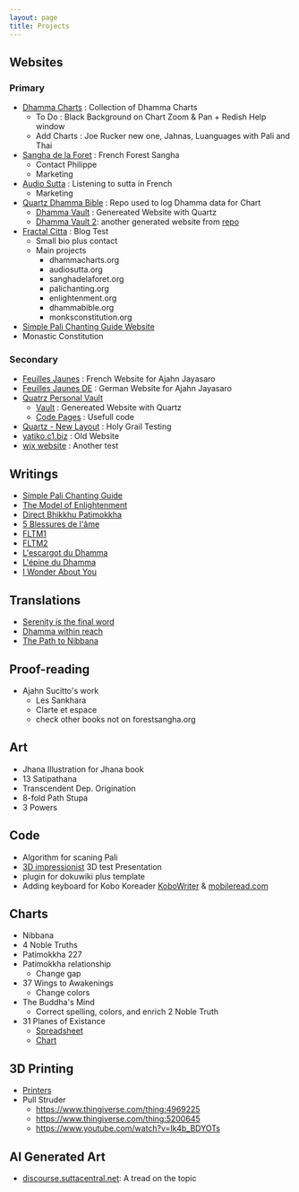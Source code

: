```yaml
---
layout: page
title: Projects
---
```


## Websites

### Primary
- [Dhamma Charts](http://www.dhammacharts.org) : Collection of Dhamma Charts
  - To Do : Black Background on Chart Zoom & Pan + Redish Help window
  - Add Charts : Joe Rucker new one, Jahnas, Luanguages with Pali and Thai 
- [Sangha de la Foret](http://www.sanghadelaforet.org) : French Forest Sangha 
  - Contact Philippe
  - Marketing  
- [Audio Sutta](http://www.audiosutta.org) : Listening to sutta in French
  - Marketing 
- [Quartz Dhamma Bible](https://github.com/DhammaCharts/dhammas/) : Repo used to log Dhamma data for Chart
  - [Dhamma Vault](https://www.dhammacharts.org/dhammas/) : Genereated Website with Quartz
  - [Dhamma Vault 2](https://www.dhammacharts.org/quartz/): another generated website from [repo](https://github.com/DhammaCharts/quartz/tree/holy-grail) 
- [Fractal Citta](https://fractalcitta.github.io/) : Blog Test
  - Small bio plus contact 
  - Main projects
    - dhammacharts.org
    - audiosutta.org
    - sanghadelaforet.org
    - palichanting.org
    - enlightenment.org
    - dhammabible.org
    - monksconstitution.org
- [Simple Pali Chanting Guide Website](https://palichanting.github.io/)
- Monastic Constitution

### Secondary
- [Feuilles Jaunes](http://www.ajahnjayasaro.fr) : French Website for Ajahn Jayasaro
- [Feuilles Jaunes DE](http://www.ajahnjayasaro.de) : German Website for Ajahn Jayasaro
- [Quatrz Personal Vault](https://github.com/DhammaCharts/vault)
  - [Vault](https://www.dhammacharts.org/vault/) : Genereated Website with Quartz
  - [Code Pages](https://www.dhammacharts.org/vault/code/code/) : Usefull code
- [Quartz - New Layout](https://github.com/DhammaCharts/quartz) : Holy Grail Testing
- [yatiko.c1.biz](http://yatiko.c1.biz/) : Old Website
- [wix website](https://guydelacombe8.wixsite.com/monsite) : Another test


## Writings

- [Simple Pali Chanting Guide](https://docs.google.com/document/d/1mYauJmbzakn-sKsixNkDrtxF8IX_6mIKOFgd5kquMyg/edit)
- [The Model of Enlightenment](https://docs.google.com/document/u/1/d/1-id2vcxF04vzoCO1e0RcS0pihL4FuLxywz0pWGSAUA8/edit)
- [Direct Bhikkhu Patimokkha](https://docs.google.com/document/d/1i97q5mrYU0PaO6t0WNWwRRYgit_uYrT3B3YZdsPnbSw/edit)
- [5 Blessures de l'âme](https://docs.google.com/document/d/1SJN8vcAqCcDcXkoqLsL6SeYfMFGsvuhB_m3WZBhVfYQ/edit)
- [FLTM1](https://docs.google.com/document/d/1Lv_wOVXuFGWo6928VsauR0jznBYFfNH0zJw39nW9nrI/edit?usp=sharing)
- [FLTM2](https://docs.google.com/document/d/1EiPVXsoNwhd3H4czHDfdzLqtR38RB-fvl_FkvnDY9Uo/edit?usp=sharing)
- [L'escargot du Dhamma](https://docs.google.com/document/d/1S4X4XgD4x14d1agZO1fGhiYttkikktNKL2emtU2-oMc/edit)
- [L'épine du Dhamma](https://docs.google.com/document/d/1PwEY5SLbAnzpndfP6rU_1qgXe1VFapu6FbVcfLH7df8/edit?usp=sharing)
- [I Wonder About You](https://docs.google.com/document/d/1Wk_SoBAMvHIRd6TIzo9AAtZSyKwHzVb3REHK5ZOtcCE/edit?usp=sharing)

## Translations

- [Serenity is the final word](https://docs.google.com/document/d/1ZnEYnPPF4QOArHrQWokm2Y3Ow8ZSYVF3/edit?rtpof=true)
- [Dhamma within reach](https://drive.google.com/drive/folders/16ZMTsbYAR4NP-kbrGg8niopB6nhDVA9E?usp=sharing)
- [The Path to Nibbana](https://drive.google.com/drive/folders/17NI5TpUQjPdVgKOnFPeCq54LGhj0-9iF?usp=sharing)

## Proof-reading

- Ajahn Sucitto's work
  - Les Sankhara 
  - Clarte et espace
  - check other books not on forestsangha.org

## Art

- Jhana Illustration for Jhana book
- 13 Satipathana
- Transcendent Dep. Origination
- 8-fold Path Stupa
- 3 Powers

## Code

- Algorithm for scaning Pali
- [3D impressionist](http://fractal11.c1.biz/#/pr%C3%A9sentation) 3D test Presentation
- plugin for dokuwiki plus template
- Adding keyboard for Kobo Koreader [KoboWriter](https://github.com/olup/kobowriter) & [mobileread.com](https://www.mobileread.com/forums/showthread.php?t=340418)

## Charts

- Nibbana
- 4 Noble Truths
- Patimokkha 227
- Patimokkha relationship
    - Change gap 
- 37 Wings to Awakenings
    - Change colors
- The Buddha's Mind
    - Correct spelling, colors, and enrich 2 Noble Truth
- 31 Planes of Existance
    - [Spreadsheet](https://docs.google.com/spreadsheets/d/1Ol_zqnCYlKcm5olJX1-MFQKBx9NtAj-9Yg2i1uLMU9g/edit#gid=0)
    - [Chart](https://observablehq.com/d/7d76764d2f83a602)

## 3D Printing

- [Printers](https://docs.google.com/document/d/1D5xxhqqoeXHjThn9ryQusZ4Ha8XDlrCnOrlBaLQUVmE/edit?usp=sharing)
- Pull Struder
  - https://www.thingiverse.com/thing:4969225
  - https://www.thingiverse.com/thing:5200645
  - https://www.youtube.com/watch?v=Ik4b_BDYOTs

## AI Generated Art

- [discourse.suttacentral.net](https://discourse.suttacentral.net/t/dhamma-art-by-ai-wow/26541/28): A tread on the topic
